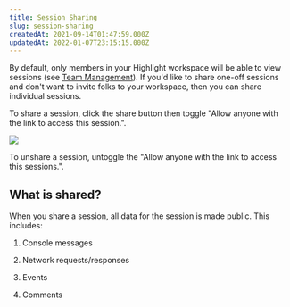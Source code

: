 ```yaml
---
title: Session Sharing
slug: session-sharing
createdAt: 2021-09-14T01:47:59.000Z
updatedAt: 2022-01-07T23:15:15.000Z
---
```


By default, only members in your Highlight workspace will be able to view sessions (see [Team Management](../6_product-features/team-management.md)). If you'd like to share one-off sessions and don't want to invite folks to your workspace, then you can share individual sessions.

To share a session, click the share button then toggle "Allow anyone with the link to access this session.".

![](https://archbee-image-uploads.s3.amazonaws.com/XPwQFz8tul7ogqGkmtA0y/VP2fOjqJrYK3G4HYTepwX_sharing-a-session.gif)

To unshare a session, untoggle the "Allow anyone with the link to access this sessions.".

## What is shared?

When you share a session, all data for the session is made public. This includes:

1.  Console messages

2.  Network requests/responses

3.  Events

4.  Comments
